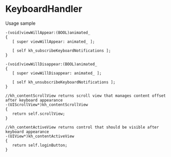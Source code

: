 KeyboardHandler
===============

Usage sample

    -(void)viewWillAppear:(BOOL)animated_
    {
       [ super viewWillAppear: animated_ ];

       [ self kh_subscribeKeyboardNotifications ];
    }

    -(void)viewWillDisappear:(BOOL)animated_
    {
       [ super viewWillDisappear: animated_ ];

       [ self kh_unsubscribeKeyboardNotifications ];
    }

    //kh_contentScrollView returns scroll view that manages content offset after keyboard appearance
    -(UIScrollView*)kh_contentScrollView
    {
       return self.scrollView;
    }

    //kh_contentActiveView returns control that should be visible after keyboard appearance
    -(UIView*)kh_contentActiveView
    {
       return self.loginButton;
    }

